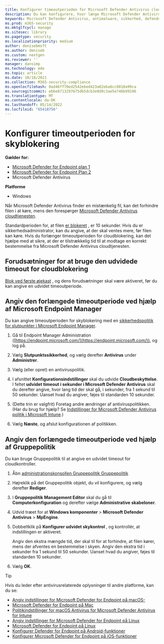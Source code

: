 ```yaml
---
title: Konfigurer timeoutperioden for Microsoft Defender Antivirus cloudblokering
description: Du kan konfigurere, hvor længe Microsoft Defender Antivirus blokerer en fil fra at køre, mens du venter på en cloudbestemmelse.
keywords: Microsoft Defender Antivirus, antimalware, sikkerhed, defender, cloud, timeout, blok, periode, sekunder
ms.prod: m365-security
ms.mktglfcycl: manage
ms.sitesec: library
ms.pagetype: security
ms.localizationpriority: medium
author: denisebmsft
ms.author: deniseb
ms.custom: nextgen
ms.reviewer: ''
manager: dansimp
ms.technology: mde
ms.topic: article
ms.date: 10/18/2021
ms.collection: M365-security-compliance
ms.openlocfilehash: 0ad46ff70ed2542ebed423a02eba6cc0810a99ca
ms.sourcegitcommit: ebbe8713297675db5dcb3e0d9c3ae5e746b99196
ms.translationtype: MT
ms.contentlocale: da-DK
ms.lasthandoff: 05/14/2022
ms.locfileid: "65418756"
---
```

# <a name="configure-the-cloud-block-timeout-period"></a>Konfigurer timeoutperioden for skyblokering

**Gælder for:**
- [Microsoft Defender for Endpoint plan 1](https://go.microsoft.com/fwlink/p/?linkid=2154037)
- [Microsoft Defender for Endpoint Plan 2](https://go.microsoft.com/fwlink/p/?linkid=2154037)
- Microsoft Defender Antivirus

**Platforme**
- Windows

Når Microsoft Defender Antivirus finder en mistænkelig fil, kan det forhindre filen i at køre, mens den forespørger [Microsoft Defender Antivirus cloudtjenesten](cloud-protection-microsoft-defender-antivirus.md).

Standardperioden for, at filen [er blokeret](configure-block-at-first-sight-microsoft-defender-antivirus.md) , er 10 sekunder. Hvis du er sikkerhedsadministrator, kan du angive, at der skal ventes mere, før filen kan køre. Hvis du forlænger timeoutperioden for cloudblokering, kan det hjælpe med at sikre, at der er tilstrækkelig tid til at modtage en korrekt bestemmelse fra Microsoft Defender Antivirus cloudtjenesten.

## <a name="prerequisites-to-use-the-extended-cloud-block-timeout"></a>Forudsætninger for at bruge den udvidede timeout for cloudblokering

[Blok ved første øjekast](configure-block-at-first-sight-microsoft-defender-antivirus.md) , og dens forudsætninger skal være aktiveret, før du kan angive en udvidet timeoutperiode.

## <a name="specify-the-extended-timeout-period-using-microsoft-endpoint-manager"></a>Angiv den forlængede timeoutperiode ved hjælp af Microsoft Endpoint Manager

Du kan angive timeoutperioden for skyblokering med en [sikkerhedspolitik for slutpunkter i Microsoft Endpoint Manager](/mem/intune/protect/endpoint-security-policy).

1. Gå til Endpoint Manager Administration ([https://endpoint.microsoft.com/](https://endpoint.microsoft.com/)), og log på.

2. Vælg **Slutpunktssikkerhed**, og vælg derefter **Antivirus** under **Administrer**.

3. Vælg (eller opret) en antiviruspolitik.

4. I afsnittet **Konfigurationsindstillinger** skal du udvide **Cloudbeskyttelse**. I feltet **udvidet timeout i sekunder i Microsoft Defender Antivirus** skal du derefter angive, hvor lang tid der skal gå, i sekunder, fra 1 sekund til 50 sekunder. Uanset hvad du angiver, føjes til standarden 10 sekunder.

5. (Dette trin er valgfrit) Foretag andre ændringer af antiviruspolitikken. (Har du brug for hjælp? Se [Indstillinger for Microsoft Defender Antivirus politik i Microsoft Intune](/mem/intune/protect/antivirus-microsoft-defender-settings-windows).)

6. Vælg **Næste**, og afslut konfigurationen af politikken.

## <a name="specify-the-extended-timeout-period-using-group-policy"></a>Angiv den forlængede timeoutperiode ved hjælp af Gruppepolitik

Du kan bruge Gruppepolitik til at angive en udvidet timeout for cloudkontroller.

1. Åbn [administrationskonsollen Gruppepolitik Gruppepolitik](/previous-versions/windows/it-pro/windows-server-2008-R2-and-2008/cc731212(v=ws.11))

2. Højreklik på det Gruppepolitik objekt, du vil konfigurere, og vælg derefter **Rediger**.

3. I **Gruppepolitik Management Editor** skal du gå til **Computerkonfiguration** og derefter vælge **Administrative skabeloner**.

3. Udvid træet for at **Windows komponenter** \> **Microsoft Defender Antivirus** \> **MpEngine**.

4. Dobbeltklik på **Konfigurer udvidet skykontrol** , og kontrollér, at indstillingen er aktiveret. 

   Angiv den ekstra mængde tid, der skal til for at forhindre, at filen kører, mens der afventes en bestemmelse i skyen. Angiv den ekstra tid i sekunder fra 1 sekund til 50 sekunder. Uanset hvad du angiver, føjes til standarden 10 sekunder.

5. Vælg **OK**.

> [!TIP]
> Hvis du leder efter antivirusrelaterede oplysninger til andre platforme, kan du se:
> - [Angiv indstillinger for Microsoft Defender for Endpoint på macOS-](mac-preferences.md)
> - [Microsoft Defender for Endpoint på Mac](microsoft-defender-endpoint-mac.md)
> - [Politikindstillinger for macOS Antivirus for Microsoft Defender Antivirus for Intune](/mem/intune/protect/antivirus-microsoft-defender-settings-macos)
> - [Angiv indstillinger for Microsoft Defender for Endpoint på Linux](linux-preferences.md)
> - [Microsoft Defender for Endpoint på Linux](microsoft-defender-endpoint-linux.md)
> - [Konfigurer Defender for Endpoint på Android-funktioner](android-configure.md)
> - [Konfigurer Microsoft Defender for Endpoint på iOS-funktioner](ios-configure-features.md) 
